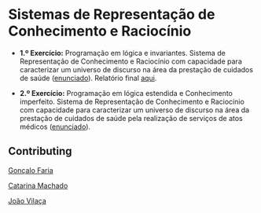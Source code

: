 # Sistemas de Representação de Conhecimento e Raciocínio

* **1.º Exercício:** Programação em lógica e invariantes. Sistema de Representação de Conhecimento e Raciocínio com capacidade para caracterizar um universo de discurso na área da prestação de cuidados de saúde ([enunciado](https://github.com/catarinamachado/SRCR/blob/master/exercicio1/exercicio1.pdf)).
Relatório final [aqui](https://github.com/catarinamachado/SRCR/blob/master/Relatorio_exercicio1.pdf).


* **2.º Exercício:** Programação em lógica estendida e Conhecimento imperfeito. Sistema de Representação de Conhecimento e Raciocínio com capacidade para caracterizar um universo de discurso na área da prestação de cuidados de saúde pela realização de serviços de atos médicos ([enunciado](https://github.com/catarinamachado/SRCR/blob/master/exercicio2/exercicio2.pdf)).



## Contributing

[Gonçalo Faria](https://github.com/Goncalo-Faria)

[Catarina Machado](https://github.com/catarinamachado)

[João Vilaça](https://github.com/machadovilaca)
